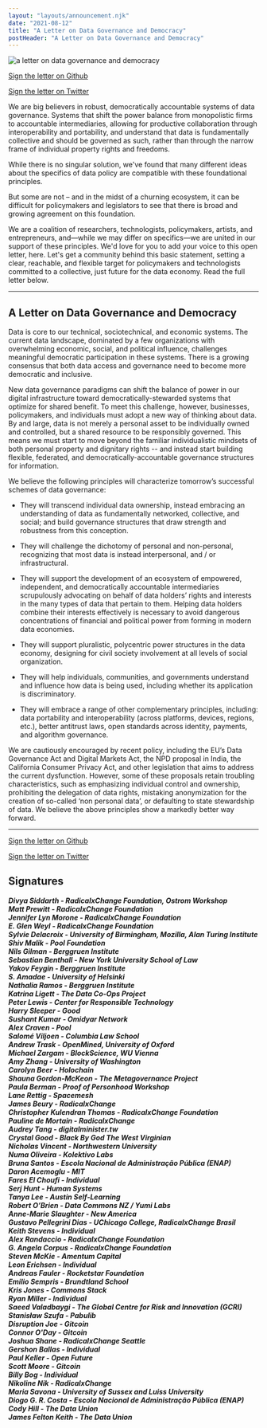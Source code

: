 ```yaml
---
layout: "layouts/announcement.njk"
date: "2021-08-12"
title: "A Letter on Data Governance and Democracy"
postHeader: "A Letter on Data Governance and Democracy"
---
```


![a letter on data governance and democracy](/images/announcements/data_gov_letter_thumbnail.png)

<a
  class="github-button"
  href="https://github.com/RadicalxChange/datagovletter/issues/new?assignees=alexrandaccio&labels=signature&template=sign-letter.yml&title=%5BSIGN%5D+Your+Name+Here"
  data-size="large"
  aria-label="Sign the letter on Github">Sign the letter on Github</a>
<script
  async
  defer
  src="https://buttons.github.io/buttons.js">
</script>

<a
  href="https://twitter.com/messages/compose?recipient_id=1062812681730543617&ref_src=twsrc%5Etfw"
  class="twitter-dm-button"
  data-size="large"
  data-text="Hi, I&#39;d like to sign the RxC Data Freedom Act Working Group&#39;s Letter on Data Governance and Democracy. Here is my name and affiliation:"
  data-screen-name="RadxChange"
  data-show-count="false">Sign the letter on Twitter</a>
<script
  async
  src="https://platform.twitter.com/widgets.js"
  charset="utf-8">
</script>

We are big believers in robust, democratically accountable systems of data governance. Systems that shift the power balance from monopolistic firms to accountable intermediaries, allowing for productive collaboration through interoperability and portability, and understand that data is fundamentally collective and should be governed as such, rather than through the narrow frame of individual property rights and freedoms.

While there is no singular solution, we've found that many different ideas about the specifics of data policy are compatible with these foundational principles.

But some are not – and in the midst of a churning ecosystem, it can be difficult for policymakers and legislators to see that there is broad and growing agreement on this foundation.

We are a coalition of researchers, technologists, policymakers, artists, and entrepreneurs, and—while we may differ on specifics—we are united in our support of these principles. We'd love for you to add your voice to this open letter, here. Let's get a community behind this basic statement, setting a clear, reachable, and flexible target for policymakers and technologists committed to a collective, just future for the data economy. Read the full letter below.

---

## A Letter on Data Governance and Democracy

Data is core to our technical, sociotechnical, and economic systems. The current data landscape, dominated by a few organizations with overwhelming economic, social, and political influence, challenges meaningful democratic participation in these systems. There is a growing consensus that both data access and governance need to become more democratic and inclusive.

New data governance paradigms can shift the balance of power in our digital infrastructure toward democratically-stewarded systems that optimize for shared benefit. To meet this challenge, however, businesses, policymakers, and individuals must adopt a new way of thinking about data. By and large, data is not merely a personal asset to be individually owned and controlled, but a shared resource to be responsibly governed. This means we must start to move beyond the familiar individualistic mindsets of both personal property and dignitary rights -- and instead start building flexible, federated, and democratically-accountable governance structures for information.

We believe the following principles will characterize tomorrow’s successful schemes of data governance:

- They will transcend individual data ownership, instead embracing an understanding of data as fundamentally networked, collective, and social; and build governance structures that draw strength and robustness from this conception.

- They will challenge the dichotomy of personal and non-personal, recognizing that most data is instead interpersonal, and / or infrastructural.

- They will support the development of an ecosystem of empowered, independent, and democratically accountable intermediaries scrupulously advocating on behalf of data holders’ rights and interests in the many types of data that pertain to them. Helping data holders combine their interests effectively is necessary to avoid dangerous concentrations of financial and political power from forming in modern data economies.

- They will support pluralistic, polycentric power structures in the data economy, designing for civil society involvement at all levels of social organization.

- They will help individuals, communities, and governments understand and influence how data is being used, including whether its application is discriminatory.

- They will embrace a range of other complementary principles, including: data portability and interoperability (across platforms, devices, regions, etc.), better antitrust laws, open standards across identity, payments, and algorithm governance.

We are cautiously encouraged by recent policy, including the EU’s Data Governance Act and Digital Markets Act, the NPD proposal in India, the California Consumer Privacy Act, and other legislation that aims to address the current dysfunction. However, some of these proposals retain troubling characteristics, such as emphasizing individual control and ownership, prohibiting the delegation of data rights, mistaking anonymization for the creation of so-called ‘non personal data’, or defaulting to state stewardship of data. We believe the above principles show a markedly better way forward.

---

<a
  class="github-button"
  href="https://github.com/RadicalxChange/datagovletter/issues/new?assignees=alexrandaccio&labels=signature&template=sign-letter.yml&title=%5BSIGN%5D+Your+Name+Here"
  data-size="large"
  aria-label="Sign the letter on Github">Sign the letter on Github</a>
<script
  async
  defer
  src="https://buttons.github.io/buttons.js">
</script>

<a
  href="https://twitter.com/messages/compose?recipient_id=1062812681730543617&ref_src=twsrc%5Etfw"
  class="twitter-dm-button"
  data-size="large"
  data-text="Hi, I&#39;d like to sign the RxC Data Freedom Act Working Group&#39;s Letter on Data Governance and Democracy. Here is my name and affiliation:"
  data-screen-name="RadxChange"
  data-show-count="false">Sign the letter on Twitter</a>
<script
  async
  src="https://platform.twitter.com/widgets.js"
  charset="utf-8">
</script>

## Signatures

***Divya Siddarth - RadicalxChange Foundation, Ostrom Workshop  
Matt Prewitt - RadicalxChange Foundation  
Jennifer Lyn Morone - RadicalxChange Foundation  
E. Glen Weyl - RadicalxChange Foundation  
Sylvie Delacroix - University of Birmingham, Mozilla, Alan Turing Institute   
Shiv Malik - Pool Foundation  
Nils Gilman - Berggruen Institute  
Sebastian Benthall - New York University School of Law  
Yakov Feygin - Berggruen Institute  
S. Amadae - University of Helsinki  
Nathalia Ramos - Berggruen Institute  
Katrina Ligett - The Data Co-Ops Project  
Peter Lewis - Center for Responsible Technology  
Harry Sleeper - Good  
Sushant Kumar - Omidyar Network  
Alex Craven - Pool  
Salomé Viljoen - Columbia Law School  
Andrew Trask - OpenMined, University of Oxford  
Michael Zargam - BlockScience, WU Vienna  
Amy Zhang - University of Washington  
Carolyn Beer - Holochain  
Shauna Gordon-McKeon - The Metagovernance Project  
Paula Berman - Proof of Personhood Workshop  
Lane Rettig - Spacemesh  
James Beury - RadicalxChange  
Christopher Kulendran Thomas - RadicalxChange Foundation  
Pauline de Mortain - RadicalxChange  
Audrey Tang - digitalminister.tw  
Crystal Good - Black By God The West Virginian  
Nicholas Vincent - Northwestern University  
Numa Oliveira - Kolektivo Labs  
Bruna Santos - Escola Nacional de Administração Pública (ENAP)  
Daron Acemoglu - MIT  
Fares El Choufi - Individual  
Serj Hunt - Human Systems  
Tanya Lee - Austin Self-Learning  
Robert O’Brien - Data Commons NZ / Yumi Labs  
Anne-Marie Slaughter - New America  
Gustavo Pellegrini Dias - UChicago College, RadicalxChange Brasil  
Keith Stevens - Individual  
Alex Randaccio - RadicalxChange Foundation  
G. Angela Corpus - RadicalxChange Foundation  
Steven McKie - Amentum Capital  
Leon Erichsen - Individual  
Andreas Fauler - Rocketstar Foundation  
Emilio Sempris - Brundtland School  
Kris Jones - Commons Stack  
Ryan Miller - Individual  
Saeed Valadbaygi - The Global Centre for Risk and Innovation (GCRI)  
Stanisław Szufa - Pabulib  
Disruption Joe - Gitcoin  
Connor O'Day - Gitcoin  
Joshua Shane - RadicalxChange Seattle  
Gershon Ballas - Individual  
Paul Keller - Open Future  
Scott Moore - Gitcoin  
Billy Bog - Individual  
Nikoline Nik - RadicalxChange  
Maria Savona - University of Sussex and Luiss University  
Diogo G. R. Costa - Escola Nacional de Administração Pública (ENAP)  
Cody Hill - The Data Union  
James Felton Keith - The Data Union***
